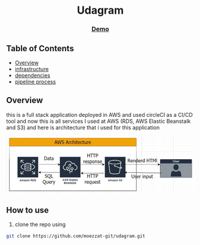 <!-- Please update value in the {}  -->

<h1 align="center">Udagram</h1>

<div align="center">
  <h3>
    <a href="http://moezzat-udagram.s3-website-us-east-1.amazonaws.com">
      Demo
    </a>    
  </h3>
</div>

<!-- TABLE OF CONTENTS -->

## Table of Contents

- [Overview](#overview)
- [infrastructure](./documentation/infrastructure.md)
- [dependencies](./documentation/dependecies.md)
- [pipeline process](./documentation/pipeline.md)
<!-- OVERVIEW -->

## Overview

this is a full stack application deployed in AWS and used circleCI as a CI/CD tool and now this is all services I used at AWS (RDS, AWS Elastic
Beanstalk and S3) and here is architecture that i used for this application

![AWS architecture](documentation/AWS.jpg)

## How to use

1. clone the repo using

```sh
git clone https://github.com/moezzat-git/udagram.git
```
